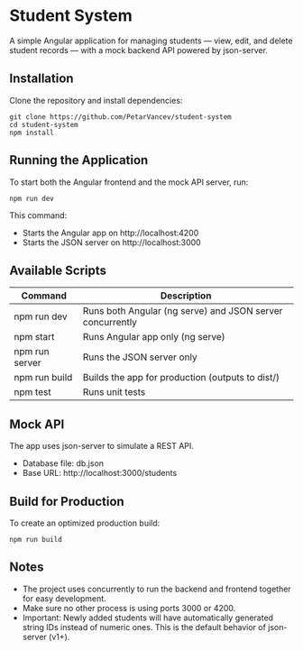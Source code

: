 # Student System

A simple Angular application for managing students — view, edit, and delete student records — with a mock backend API powered by json-server.

## Installation

Clone the repository and install dependencies:

```
git clone https://github.com/PetarVancev/student-system
cd student-system
npm install
```

## Running the Application

To start both the Angular frontend and the mock API server, run:

```
npm run dev
```

This command:

- Starts the Angular app on http://localhost:4200
- Starts the JSON server on http://localhost:3000

## Available Scripts

| Command        | Description                                               |
| -------------- | --------------------------------------------------------- |
| npm run dev    | Runs both Angular (ng serve) and JSON server concurrently |
| npm start      | Runs Angular app only (ng serve)                          |
| npm run server | Runs the JSON server only                                 |
| npm run build  | Builds the app for production (outputs to dist/)          |
| npm test       | Runs unit tests                                           |

## Mock API

The app uses json-server to simulate a REST API.

- Database file: db.json
- Base URL: http://localhost:3000/students

## Build for Production

To create an optimized production build:

```
npm run build
```

## Notes

- The project uses concurrently to run the backend and frontend together for easy development.
- Make sure no other process is using ports 3000 or 4200.
- Important: Newly added students will have automatically generated string IDs instead of numeric ones. This is the default behavior of json-server (v1+).
